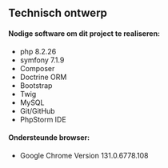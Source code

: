 ## Technisch ontwerp

#### Nodige software om dit project te realiseren:
- php 8.2.26
- symfony 7.1.9
- Composer
- Doctrine ORM
- Bootstrap
- Twig
- MySQL
- Git/GitHub
- PhpStorm IDE

#### Ondersteunde browser:
- Google Chrome Version 131.0.6778.108